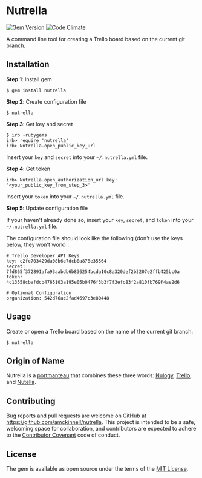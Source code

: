 # Nutrella

[![Gem Version](https://badge.fury.io/rb/nutrella.svg)](https://badge.fury.io/rb/nutrella)
[![Code Climate](https://codeclimate.com/github/amckinnell/nutrella/badges/gpa.svg)](https://codeclimate.com/github/amckinnell/nutrella)

A command line tool for creating a Trello board based on the current git branch.


## Installation

**Step 1**: Install gem

    $ gem install nutrella

**Step 2**: Create configuration file

    $ nutrella

**Step 3**: Get key and secret

    $ irb -rubygems
    irb> require 'nutrella'
    irb> Nutrella.open_public_key_url

Insert your `key` and `secret` into your `~/.nutrella.yml` file.

**Step 4**: Get token

    irb> Nutrella.open_authorization_url key: '<your_public_key_from_step_3>'

Insert your `token` into your `~/.nutrella.yml` file.

**Step 5**: Update configuration file

If your haven't already done so, insert your `key`, `secret`, and `token` into your `~/.nutrella.yml` file.

The configuration file should look like the following (don't use the keys below, they won't work) :

    # Trello Developer API Keys
    key: c2fc703429da08b6e7dcb0a878e35564
    secret: 7fd865f372891afa93aabdb6b836254bcda10c8a320def2b3207e2ffb425bc0a
    token: 4c13558cbafdcb4765103a195e05b0476f3b3f7f3efc83f2a810fb769f4ae2d6

    # Optional Configuration
    organization: 542d76ac2fad4697c3e80448


## Usage

Create or open a Trello board based on the name of the current git branch:

    $ nutrella


## Origin of Name

Nutrella is a [portmanteau](https://en.wikipedia.org/wiki/Portmanteau) that combines these three words:
[Nulogy](http://nulogy.com/), [Trello](http://trello.com/), and [Nutella](http://www.nutella.com/).


## Contributing

Bug reports and pull requests are welcome on GitHub at https://github.com/amckinnell/nutrella.
This project is intended to be a safe, welcoming space for collaboration, and contributors are
expected to adhere to the [Contributor Covenant](http://contributor-covenant.org) code of conduct.


## License

The gem is available as open source under the terms of the [MIT License](http://opensource.org/licenses/MIT).
